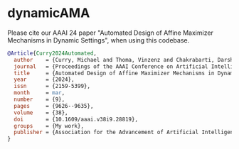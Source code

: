# dynamicAMA
Please cite our AAAI 24 paper "Automated Design of Affine Maximizer Mechanisms in Dynamic Settings", when using this codebase.

```bibtex
@Article{Curry2024Automated,
  author    = {Curry, Michael and Thoma, Vinzenz and Chakrabarti, Darshan and McAleer, Stephen and Kroer, Christian and Sandholm, Tuomas and He, Niao and Seuken, Sven},
  journal   = {Proceedings of the AAAI Conference on Artificial Intelligence},
  title     = {Automated Design of Affine Maximizer Mechanisms in Dynamic Settings},
  year      = {2024},
  issn      = {2159-5399},
  month     = mar,
  number    = {9},
  pages     = {9626--9635},
  volume    = {38},
  doi       = {10.1609/aaai.v38i9.28819},
  groups    = {My work},
  publisher = {Association for the Advancement of Artificial Intelligence (AAAI)},
}
